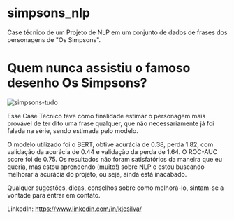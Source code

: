 # simpsons_nlp
Case técnico de um Projeto de NLP em um conjunto de dados de frases dos personagens de "Os Simpsons".

# Quem nunca assistiu o famoso desenho Os Simpsons?
![simpsons-tudo](https://user-images.githubusercontent.com/75100979/158490607-5724524f-d896-4416-b5f3-d4a670694760.jpg)

Esse Case Técnico teve como finalidade estimar o personagem mais provável de ter dito uma frase qualquer, que não necessariamente já foi falada na série, sendo estimada pelo modelo.

O modelo utilizado foi o BERT, obtive acurácia de 0.38, perda 1.82, com validação da acurácia de 0.44 e validação da perda de 1.64. O ROC-AUC score foi de 0.75.
Os resultados não foram satisfatórios da maneira que eu queria, mas estou aprendendo (muito!) sobre NLP e estou buscando melhorar a acurácia do projeto, ou seja, ainda está inacabado.

Qualquer sugestões, dicas, conselhos sobre como melhorá-lo, sintam-se a vontade para entrar em contato.

LinkedIn: https://www.linkedin.com/in/kjcsilva/
